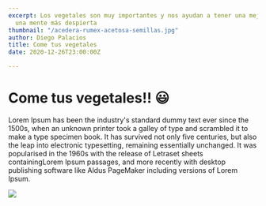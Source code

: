 ```yaml
---
excerpt: Los vegetales son muy importantes y nos ayudan a tener una mejor salud y
  una mente más despierta
thumbnail: "/acedera-rumex-acetosa-semillas.jpg"
author: Diego Palacios
title: Come tus vegetales
date: 2020-12-26T23:00:00Z

---
```

# Come tus vegetales!! 😃 

Lorem Ipsum has been the industry's standard dummy text ever since the 1500s, when an unknown printer took a galley of type and scrambled it to make a type specimen book. It has survived not only five centuries, but also the leap into electronic typesetting, remaining essentially unchanged. It was popularised in the 1960s with the release of Letraset sheets containingLorem Ipsum passages, and more recently with desktop publishing software like Aldus PageMaker including versions of Lorem Ipsum.

![](/pile-of-question-marks.jpg)